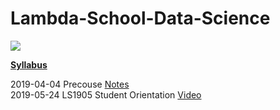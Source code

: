 ﻿# Lambda-School-Data-Science

<img src="https://github.com/Nov05/Lambda-School-Data-Science/blob/master/pictures/lambda-school-vector-logo.jpg">  

**[Syllabus](https://learn.lambdaschool.com/syllabus/ds)**  

2019-04-04 Precouse [Notes](https://github.com/Nov05/Lambda-School-Data-Science/blob/master/readme/precourse.md)  
2019-05-24 LS1905 Student Orientation [Video](https://youtu.be/i2FlKBBZtS0)  



